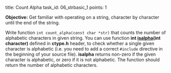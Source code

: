 title: Count Alpha
task_id: 06_strbasic_1
points: 1

**Objective:** Get familiar with operating on a string, character by
character until the end of the string.

Write function `int count_alpha(const char *str)` that counts the
number of alphabetic characters in given string. You can use function
**int [isalpha](http://linux.die.net/man/3/isalpha)(int character)**
defined in **ctype.h** header, to check whether a single given
character is alphabetic (i.e. you need to add a correct `#include`
directive in the beginning of your source file). **isalpha** returns
non-zero if the given character is alphabetic, or zero if it is not
alphabetic. The function should return the number of alphabetic
characters.
